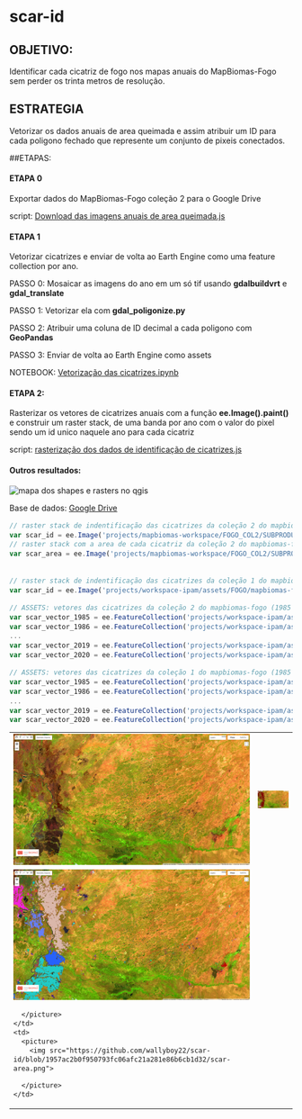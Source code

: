 # scar-id

## OBJETIVO:
Identificar cada cicatriz de fogo nos mapas anuais do MapBiomas-Fogo sem perder os trinta metros de resolução.

## ESTRATEGIA
Vetorizar os dados anuais de area queimada e assim atribuir um ID para cada poligono fechado que represente um conjunto de pixeis conectados.

##ETAPAS:
#### ETAPA 0
Exportar dados do MapBiomas-Fogo coleção 2 para o Google Drive

script: [Download das imagens anuais de area queimada.js](https://code.earthengine.google.com/db5e8b901c15c5625fe7323b0e5be723?noload=1)


#### ETAPA 1
Vetorizar cicatrizes e enviar de volta ao Earth Engine como uma feature collection por ano.

PASSO 0: Mosaicar as imagens do ano em um só tif usando **gdalbuildvrt** e **gdal_translate**

PASSO 1: Vetorizar ela com **gdal_poligonize.py**

PASSO 2: Atribuir uma coluna de ID decimal a cada poligono com **GeoPandas**

PASSO 3: Enviar de volta ao Earth Engine como assets

NOTEBOOK: [Vetorização das cicatrizes.ipynb](https://colab.research.google.com/drive/1sgkU3j8s4UuYpY63Mfggnx6PSnM5dqsU?usp=sharing)


#### ETAPA 2: 
Rasterizar os vetores de cicatrizes anuais com a função **ee.Image().paint()** e construir um raster stack, de uma banda por ano com o valor do pixel sendo um id unico naquele ano para cada cicatriz

script: [rasterização dos dados de identificação de cicatrizes.js](https://code.earthengine.google.com/b4c08a9601167fe6eb381d909b73736f)

#### Outros resultados:

<picture>
  <img alt="mapa dos shapes e rasters no qgis" src="https://github.com/wallyboy22/scar-id/blob/27ccd345c57522a6043f387818f88d9337b94aca/mapa0.png">
</picture>

Base de dados: [Google Drive](https://drive.google.com/drive/folders/1zsbCJa88UyYBokRKCrgEA_cMXI82n22K?usp=sharing)

~~~javascript
// raster stack de indentificação das cicatrizes da coleção 2 do mapbiomas-fogo (1985-2022)
var scar_id = ee.Image('projects/mapbiomas-workspace/FOGO_COL2/SUBPRODUTOS/mapbiomas-fire-collection2-annual-burned-id-v1')
// raster stack com a area de cada cicatriz da coleção 2 do mapbiomas-fogo (1985-2022)
var scar_area = ee.Image('projects/mapbiomas-workspace/FOGO_COL2/SUBPRODUTOS/mapbiomas-fire-collection2-annual-burned-area-v1')
  
~~~
~~~javascript
// raster stack de indentificação das cicatrizes da coleção 1 do mapbiomas-fogo (1985-2020)
var scar_id = ee.Image('projects/workspace-ipam/assets/FOGO/mapbiomas-fire-collection1-annual-scar_id-1')
~~~
~~~javascript
// ASSETS: vetores das cicatrizes da coleção 2 do mapbiomas-fogo (1985 à 2022)
var scar_vector_1985 = ee.FeatureCollection('projects/workspace-ipam/assets/FOGO/VECTOR-COL2/mbfogo-col2-1985-v1');
var scar_vector_1986 = ee.FeatureCollection('projects/workspace-ipam/assets/FOGO/VECTOR-COL2/mbfogo-col2-1986-v1');
...
var scar_vector_2019 = ee.FeatureCollection('projects/workspace-ipam/assets/FOGO/VECTOR-COL2/mbfogo-col1-2021-v1');
var scar_vector_2020 = ee.FeatureCollection('projects/workspace-ipam/assets/FOGO/VECTOR-COL2/mbfogo-col1-2022-v1');

~~~
~~~javascript
// ASSETS: vetores das cicatrizes da coleção 1 do mapbiomas-fogo (1985 à 2020)
var scar_vector_1985 = ee.FeatureCollection('projects/workspace-ipam/assets/FOGO/VECTOR-COL1/mbfogo-col1-1985-v2');
var scar_vector_1986 = ee.FeatureCollection('projects/workspace-ipam/assets/FOGO/VECTOR-COL1/mbfogo-col1-1986-v2');
...
var scar_vector_2019 = ee.FeatureCollection('projects/workspace-ipam/assets/FOGO/VECTOR-COL1/mbfogo-col1-2019-v2');
var scar_vector_2020 = ee.FeatureCollection('projects/workspace-ipam/assets/FOGO/VECTOR-COL1/mbfogo-col1-2020-v2');

~~~

<table>
  <tr>
    <td>
      <picture>
        <img src="https://github.com/wallyboy22/scar-id/blob/1957ac2b0f950793fc06afc21a281e86b6cb1d32/mosaico_de_qualidade.png">
<!--           <figcaption>Mosiaco de qualidade</figcaption> -->
      </picture>
    </td>
    <td>
      <picture>
        <img src="https://github.com/wallyboy22/scar-id/blob/1957ac2b0f950793fc06afc21a281e86b6cb1d32/scar-cover.png">
<!--         <figcaption>scar-cover</figcaption> -->
      </picture>
    </td>
  </tr>
  <tr>
    <td>
      <picture>
        <img src="https://github.com/wallyboy22/scar-id/blob/1957ac2b0f950793fc06afc21a281e86b6cb1d32/scar-id.png">
<!--         <figcaption>scar-id</figcaption> -->
        
      </picture>
    </td>
    <td>
      <picture>
        <img src="https://github.com/wallyboy22/scar-id/blob/1957ac2b0f950793fc06afc21a281e86b6cb1d32/scar-area.png">
<!--         <figcaption>scar-area</figcaption> -->
      </picture>
    </td>
  </tr>
</table>

